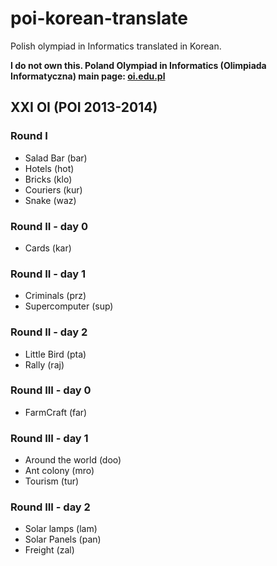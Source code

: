 # poi-korean-translate
Polish olympiad in Informatics translated in Korean. 

**I do not own this. Poland Olympiad in Informatics (Olimpiada Informatyczna) main page: [oi.edu.pl](https://oi.edu.pl/)**

## XXI OI (POI 2013-2014)

### Round I
- Salad Bar (bar)
- Hotels (hot)
- Bricks (klo)
- Couriers (kur)
- Snake (waz)

### Round II - day 0

- Cards (kar)

### Round II - day 1

- Criminals (prz)
- Supercomputer (sup)

### Round II - day 2

- Little Bird (pta)
- Rally (raj)

### Round III - day 0

- FarmCraft (far)

### Round III - day 1

- Around the world (doo)
- Ant colony (mro)
- Tourism (tur)

### Round III - day 2

- Solar lamps (lam)
- Solar Panels (pan)
- Freight (zal)
